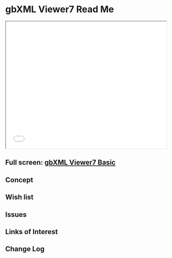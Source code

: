 <span style=display:none; >[You are now in a GitHub source code view - click this link to view Read Me file as a web page](http://www.ladybug.tools/spider/read-gbxml/gbxml-viewer/r7/index.html#gbxml-viewer-03-first-person-camera/README.md "View file as a web page." ) </span>

# gbXML Viewer7 Read Me


<iframe class=iframeReadMe src=./gbxml-viewer7-01-basic/gbxml-viewer7-basic.html width=100% height=400px onload=this.contentWindow.controls.enableZoom=false; >Iframes are not displayed on github.com</iframe>


## Full screen: [gbXML Viewer7 Basic]( http://www.ladybug.tools/spider/read-gbxml/gbxml-viewer/r7/gbxml-viewer7-01-basic/gbxml-viewer7-basic.html )



## Concept



## Wish list



## Issues



## Links of Interest



## Change Log



